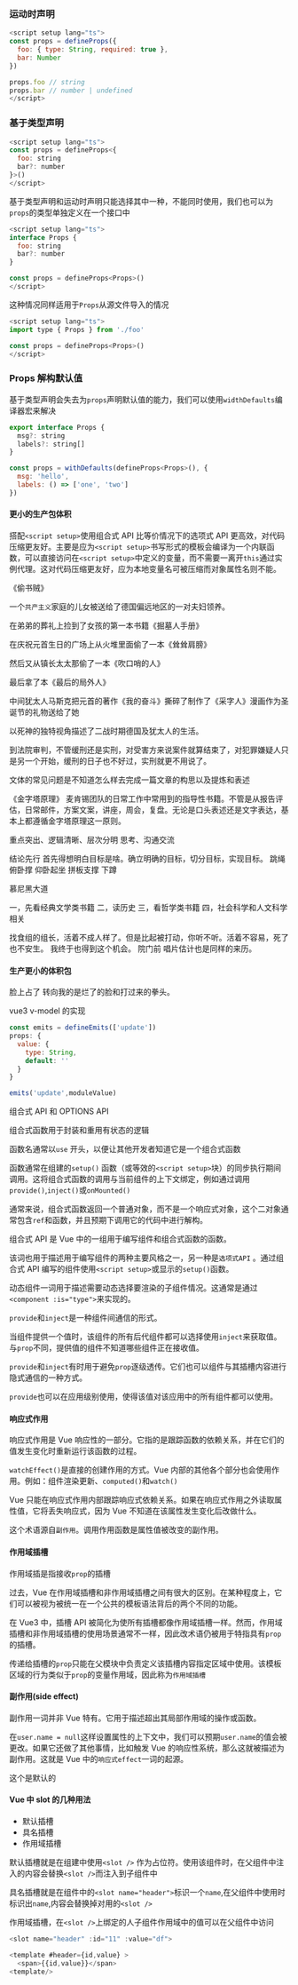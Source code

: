 ### 运动时声明

```javascript
<script setup lang="ts">
const props = defineProps({
  foo: { type: String, required: true },
  bar: Number
})

props.foo // string
props.bar // number | undefined
</script>
```

### 基于类型声明

```javascript
<script setup lang="ts">
const props = defineProps<{
  foo: string
  bar?: number
}>()
</script>
```

基于类型声明和运动时声明只能选择其中一种，不能同时使用，我们也可以为`props`的类型单独定义在一个接口中

```javascript
<script setup lang="ts">
interface Props {
  foo: string
  bar?: number
}

const props = defineProps<Props>()
</script>
```

这种情况同样适用于`Props`从源文件导入的情况

```javascript
<script setup lang="ts">
import type { Props } from './foo'

const props = defineProps<Props>()
</script>
```

### Props 解构默认值

基于类型声明会失去为`props`声明默认值的能力，我们可以使用`widthDefaults`编译器宏来解决

```javascript
export interface Props {
  msg?: string
  labels?: string[]
}

const props = withDefaults(defineProps<Props>(), {
  msg: 'hello',
  labels: () => ['one', 'two']
})
```

#### 更小的生产包体积

搭配`<script setup>`使用组合式 API 比等价情况下的选项式 API 更高效，对代码压缩更友好。主要是应为`<script setup>`书写形式的模板会编译为一个内联函数，可以直接访问在`<script setup>`中定义的变量，而不需要一离开`this`通过实例代理。这对代码压缩更友好，应为本地变量名可被压缩而对象属性名则不能。

《偷书贼》

一个`共产主义`家庭的儿女被送给了德国偏远地区的一对夫妇领养。

在弟弟的葬礼上捡到了女孩的第一本书籍《掘墓人手册》

在庆祝元首生日的广场上从火堆里面偷了一本《耸耸肩膀》

然后又从镇长太太那偷了一本《吹口哨的人》

最后拿了本《最后的局外人》

中间犹太人马斯克把元首的著作《我的奋斗》撕碎了制作了《采字人》漫画作为圣诞节的礼物送给了她

以死神的独特视角描述了二战时期德国及犹太人的生活。

到法院审判，不管缓刑还是实刑，对受害方来说案件就算结束了，对犯罪嫌疑人只是另一个开始，缓刑的日子也不好过，实刑就更不用说了。

文体的常见问题是不知道怎么样去完成一篇文章的构思以及提炼和表述

《金字塔原理》 麦肯锡团队的日常工作中常用到的指导性书籍。不管是从报告评估，日常邮件，方案文案，讲座，周会，复盘。无论是口头表述还是文字表达，基本上都遵循金字塔原理这一原则。

重点突出、逻辑清晰、层次分明
思考、沟通交流

结论先行
首先得想明白目标是啥。确立明确的目标，切分目标，实现目标。
跳绳
俯卧撑
仰卧起坐
拼板支撑
下蹲

慕尼黑大道

一，先看经典文学类书籍
二，读历史
三，看哲学类书籍
四，社会科学和人文科学相关

找食组的组长，活着不成人样了。但是比起被打动，你听不听。活着不容易，死了也不安生。
我终于也得到这个机会。
院门前
唱片估计也是同样的来历。

#### 生产更小的体积包

脸上占了
转向我的是烂了的脸和打过来的拳头。

vue3 v-model 的实现

```javascript
const emits = defineEmits(['update'])
props: {
  value: {
    type: String,
    default: ''
  }
}

emits('update',moduleValue)
```

组合式 API 和 OPTIONS API

组合式函数用于封装和重用有状态的逻辑

函数名通常以`use` 开头，以便让其他开发者知道它是一个组合式函数

函数通常在组建的`setup()` 函数（或等效的`<script setup>`块）的同步执行期间调用。这将组合式函数的调用与当前组件的上下文绑定，例如通过调用`provide()`,`inject()`或`onMounted()`

通常来说，组合式函数返回一个普通对象，而不是一个响应式对象，这个二对象通常包含`ref`和函数，并且预期下调用它的代码中进行解构。

组合式 API 是 Vue 中的一组用于编写组件和组合式函数的函数。

该词也用于描述用于编写组件的两种主要风格之一，另一种是`选项式API` 。通过组合式 API 编写的组件使用`<script setup>`或显示的`setup()`函数。

动态组件一词用于描述需要动态选择要渲染的子组件情况。这通常是通过`<component :is="type">`来实现的。

`provide`和`inject`是一种组件间通信的形式。

当组件提供一个值时，该组件的所有后代组件都可以选择使用`inject`来获取值。与`prop`不同，提供值的组件不知道哪些组件正在接收值。

`provide`和`inject`有时用于避免`prop`逐级透传。它们也可以组件与其插槽内容进行隐式通信的一种方式。

`provide`也可以在应用级别使用，使得该值对该应用中的所有组件都可以使用。

#### 响应式作用

响应式作用是 Vue 响应性的一部分。它指的是跟踪函数的依赖关系，并在它们的值发生变化时重新运行该函数的过程。

`watchEffect()`是直接的创建作用的方式。Vue 内部的其他各个部分也会使用作用。例如：组件渲染更新、`computed()`和`watch()`

Vue 只能在响应式作用内部跟踪响应式依赖关系。如果在响应式作用之外读取属性值，它将丢失响应式，因为 Vue 不知道在该属性发生变化后改做什么。

这个术语源自`副作用`。调用作用函数是属性值被改变的副作用。

#### 作用域插槽

作用域插是指接收`prop`的插槽

过去，Vue 在作用域插槽和非作用域插槽之间有很大的区别。在某种程度上，它们可以被视为被统一在一个公共的模板语法背后的两个不同的功能。

在 Vue3 中，插槽 API 被简化为使所有插槽都像作用域插槽一样。然而，作用域插槽和非作用域插槽的使用场景通常不一样，因此改术语仍被用于特指具有`prop`的插槽。

传递给插槽的`prop`只能在父模块中负责定义该插槽内容指定区域中使用。该模板区域的行为类似于`prop`的变量作用域，因此称为`作用域插槽`

#### 副作用(side effect)

副作用一词并非 Vue 特有。它用于描述超出其局部作用域的操作或函数。

在`user.name = null`这样设置属性的上下文中，我们可以预期`user.name`的值会被更改。如果它还做了其他事情，比如触发 Vue 的响应性系统，那么这就被描述为副作用。这就是 Vue 中的`响应式effect`一词的起源。

这个是默认的

#### Vue 中 slot 的几种用法

- 默认插槽
- 具名插槽
- 作用域插槽

默认插槽就是在组建中使用`<slot />` 作为占位符。使用该组件时，在父组件中注入的内容会替换`<slot />`而注入到子组件中

具名插槽就是在组件中的`<slot name="header">`标识一个`name`,在父组件中使用时标识出`name`,内容会替换掉对用的`<slot />`

作用域插槽，在`<slot />`上绑定的人子组件作用域中的值可以在父组件中访问

```javascript
<slot name="header" :id="11" :value="df">

<template #header={id,value} >
  <span>{{id,value}}</span>
<template/>
```

